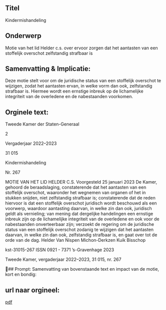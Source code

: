 ## Titel
Kindermishandeling
## Onderwerp
Motie van het lid Helder c.s. over ervoor zorgen dat het aantasten van een stoffelijk overschot zelfstandig strafbaar is 
## Samenvatting & Implicatie:

Deze motie stelt voor om de juridische status van een stoffelijk overschot te wijzigen, zodat het aantasten ervan, in welke vorm dan ook, zelfstandig strafbaar is. Hiermee wordt een ernstige inbreuk op de lichamelijke integriteit van de overledene en de nabestaanden voorkomen.
## Orginele text:


Tweede Kamer der Staten-Generaal

2

Vergaderjaar 2022–2023

31 015

Kindermishandeling

Nr. 267

MOTIE VAN HET LID HELDER C.S.
Voorgesteld 25 januari 2023
De Kamer,
gehoord de beraadslaging,
constaterende dat het aantasten van een stoffelijk overschot, waaronder
het wegnemen van organen of het in stukken snijden, niet zelfstandig
strafbaar is;
constaterende dat de reden hiervoor is dat een stoffelijk overschot
juridisch wordt beschouwd als een voorwerp, waardoor aantasting
daarvan, in welke zin dan ook, juridisch geldt als vernieling;
van mening dat dergelijke handelingen een ernstige inbreuk zijn op de
lichamelijke integriteit van de overledene en ook voor de nabestaanden
onverteerbaar zijn;
verzoekt de regering om de juridische status van een stoffelijk overschot
zodanig te wijzigen dat het aantasten daarvan, in welke zin dan ook,
zelfstandig strafbaar is,
en gaat over tot de orde van de dag.
Helder
Van Nispen
Michon-Derkzen
Kuik
Bisschop

kst-31015-267
ISSN 0921 - 7371
’s-Gravenhage 2023

Tweede Kamer, vergaderjaar 2022–2023, 31 015, nr. 267

## Prompt:
Samenvatting van bovenstaande text en impact van de motie, kort en bondig:

## url naar orgineel:
[pdf](https://gegevensmagazijn.tweedekamer.nl/OData/v4/2.0/Document(3b0deb53-7f4e-4a5d-ae46-8daa88ef7f7c)/resource)
